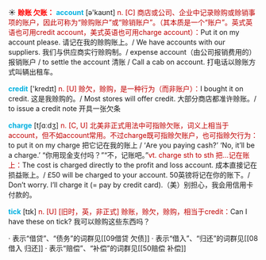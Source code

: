 ☀ <font color="red">**赊账 欠账：**</font>
<font color="sky blue">**account**</font> [ə'kaʊnt] 
<font color="#c00000">n. [C] 商店或公司、企业中记录赊购或赊销事项的账户，因此可称为“赊购账户”或“赊销账户”。（其本质是一个“账户”。英式英语也可用credit account，美式英语也可用charge account）：</font>Put it on my account please. 请记在我的赊购账上。/ We have accounts with our suppliers. 我们与供应商实行赊购制。/ expense account（由公司报销费用的）报销账户 / to settle the account 清账 / Call a cab on account. 打电话以赊账方式叫辆出租车。

<font color="sky blue">**credit**</font> ['kredɪt] 
<font color="#c00000">n. [U] 赊欠，赊购，是一种行为（而非账户）：</font>I bought it on credit. 这是我赊购的。/ Most stores will offer credit. 大部分商店都准许赊账。/ to issue a credit note 开具一张欠条

<font color="sky blue">**charge**</font> [tʃɑːdӡ] 
<font color="#c00000">n. [C, U] 北美非正式用法中可指赊欠账，词义上相当于account，但不如account常用。不过charge既可指赊欠账户，也可指赊欠行为：</font>to put it on my charge 把它记在我的账上 / ‘Are you paying cash?’ ‘No, it’ll be a charge.’ “你用现金支付吗？”“不，记账吧。”<font color="#c00000">vt. charge sth to sth 把…记在账上：</font>The cost is charged directly to the profit and loss account. 成本直接记在损益账上。/ £50 will be charged to your account. 50英镑将记在你的账下。/ Don’t worry. I’ll charge it (= pay by credit card).（美）别担心，我会用信用卡付款的。

<font color="sky blue">**tick**</font> [tɪk] 
<font color="#c00000">n. [U] [旧时，英，非正式] 赊账，赊欠，赊购，相当于credit：</font>Can I have these on tick? 我可以赊购这些东西吗？

· 表示“借贷”、“债务”的词群见[[09借贷 欠债]]
· 表示“借入”、“归还”的词群见[[08借入 归还]]
· 表示“赔偿”、“补偿”的词群见[[50赔偿 补偿]]

